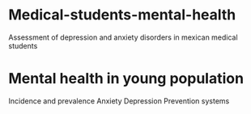 # Medical-students-mental-health
Assessment of depression and anxiety disorders in mexican medical students  

# Mental health in young population 

Incidence and prevalence 
Anxiety 
Depression 
Prevention systems 
